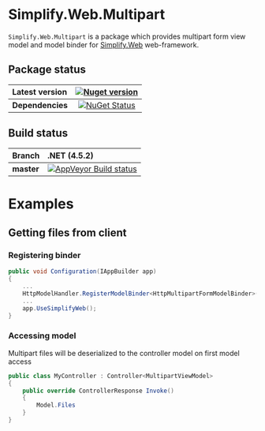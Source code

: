 # Simplify.Web.Multipart


`Simplify.Web.Multipart` is a package which provides multipart form view model and model binder for [Simplify.Web](https://github.com/i4004/Simplify.Web)  web-framework.

## Package status

| Latest version | [![Nuget version](http://img.shields.io/badge/nuget-v0.2.2-blue.png)](https://www.nuget.org/packages/Simplify.Web.Multipart/) |
| :------ | :------: |
| **Dependencies** | [![NuGet Status](http://nugetstatus.com/Simplify.Web.Multipart.png)](http://nugetstatus.com/packages/Simplify.Web.Multipart) |

## Build status

| Branch | **.NET (4.5.2)** |
| :------ | :------ | 
| **master** | [![AppVeyor Build status](https://ci.appveyor.com/api/projects/status/i8sons2botn3xxiw/branch/master?svg=true)](https://ci.appveyor.com/project/i4004/simplify-web-multipart/branch/master) |

# Examples

## Getting files from client

### Registering binder

```csharp
public void Configuration(IAppBuilder app)
{
	...
	HttpModelHandler.RegisterModelBinder<HttpMultipartFormModelBinder>();
	...
	app.UseSimplifyWeb();
}
```
###  Accessing model

Multipart files will be deserialized to the controller model on first model access
```csharp
public class MyController : Controller<MultipartViewModel>
{
	public override ControllerResponse Invoke()
	{
		Model.Files
	}
}
```